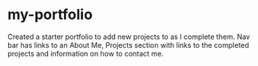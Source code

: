 # my-portfolio

Created a starter portfolio to add new projects to as I complete them. Nav bar has links to an About Me, Projects section with links to the completed projects and information on how to contact me.
